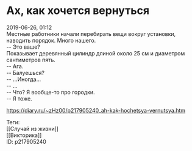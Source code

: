 Ах, как хочется вернуться
==========================

   
 2019-06-26, 01:12   
  Местные работники начали перебирать вещи вокруг установки, наводить порядок. Много нашего.   
 -- Это ваше?   
 Показывает деревянный цилиндр длиной около 25 см и диаметром сантиметров пять.   
 -- Ага.   
 -- Балуешься?   
 -- ...Иногда...   
 -- ...   
 -- Что? Я вообще-то про городки.   
 -- Я тоже.   
    
 <https://diary.ru/~zHz00/p217905240_ah-kak-hochetsya-vernutsya.htm>   
   
 Теги:   
 [[Случай из жизни]]   
 [[Викторика]]   
 ID: p217905240
